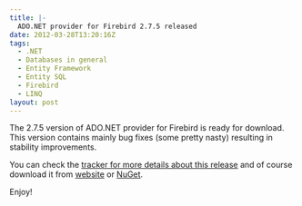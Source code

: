 ```yaml
---
title: |-
  ADO.NET provider for Firebird 2.7.5 released
date: 2012-03-28T13:20:16Z
tags:
  - .NET
  - Databases in general
  - Entity Framework
  - Entity SQL
  - Firebird
  - LINQ
layout: post
---
```

The 2.7.5 version of ADO.NET provider for Firebird is ready for download. This version contains mainly bug fixes (some pretty nasty) resulting in stability improvements.

You can check the [tracker for more details about this release][1] and of course download it from [website][2] or [NuGet][3].

Enjoy!

[1]: http://tracker.firebirdsql.org/secure/IssueNavigator.jspa?reset=true&&pid=10003&fixfor=10462&sorter/field=issuekey&sorter/order=DESC
[2]: http://www.firebirdsql.org/en/net-provider/
[3]: http://nuget.org/packages/FirebirdSql.Data.FirebirdClient